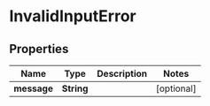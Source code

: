 

# InvalidInputError


## Properties

| Name | Type | Description | Notes |
|------------ | ------------- | ------------- | -------------|
|**message** | **String** |  |  [optional] |



